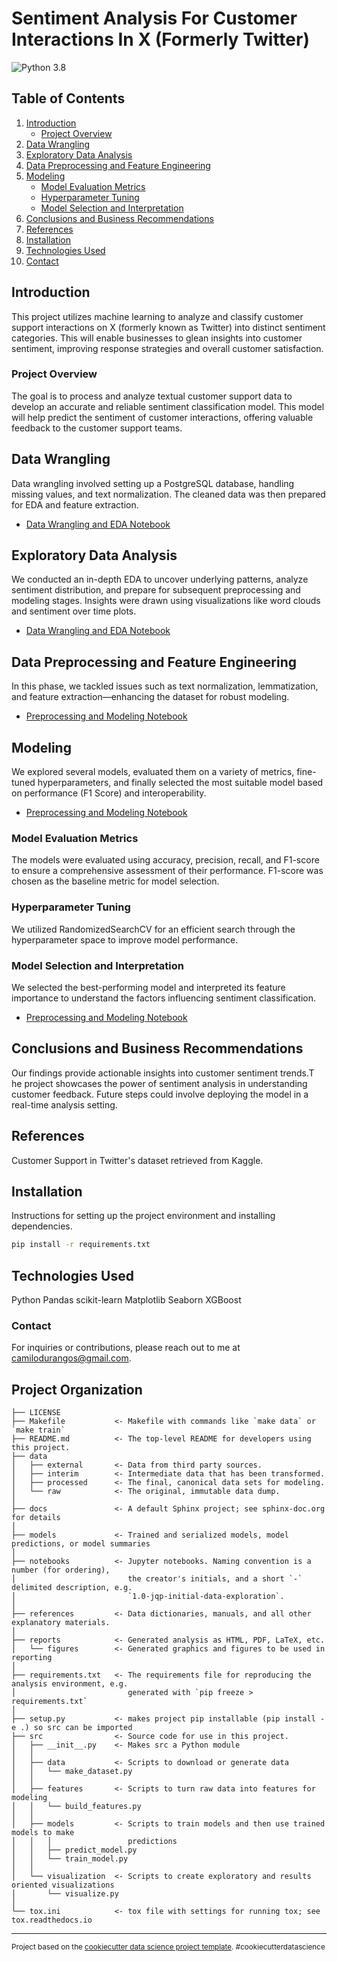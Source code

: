 # Sentiment Analysis For Customer Interactions In X (Formerly Twitter)
![Python 3.8](https://img.shields.io/badge/Python-3.8-blue)

## Table of Contents
1. [Introduction](#introduction)
    - [Project Overview](#project-overview)
2. [Data Wrangling](#data-wrangling)
3. [Exploratory Data Analysis](#exploratory-data-analysis)
4. [Data Preprocessing and Feature Engineering](#data-preprocessing-and-feature-engineering)
5. [Modeling](#modeling)
    - [Model Evaluation Metrics](#model-evaluation-metrics)
    - [Hyperparameter Tuning](#hyperparameter-tuning)
    - [Model Selection and Interpretation](#model-selection-and-interpretation)
6. [Conclusions and Business Recommendations](#conclusions-and-business-recommendations)
7. [References](#references)
8. [Installation](#installation)
9. [Technologies Used](#technologies-used)
10. [Contact](#contact)

## Introduction
This project utilizes machine learning to analyze and classify customer support interactions on X (formerly known as Twitter) into distinct sentiment categories. This will enable businesses to glean insights into customer sentiment, improving response strategies and overall customer satisfaction.

### Project Overview
The goal is to process and analyze textual customer support data to develop an accurate and reliable sentiment classification model. This model will help predict the sentiment of customer interactions, offering valuable feedback to the customer support teams.

## Data Wrangling
Data wrangling involved setting up a PostgreSQL database, handling missing values, and text normalization. The cleaned data was then prepared for EDA and feature extraction.
- [Data Wrangling and EDA Notebook](/notebooks/data-wrangling-cleaning.ipynb)

## Exploratory Data Analysis
We conducted an in-depth EDA to uncover underlying patterns, analyze sentiment distribution, and prepare for subsequent preprocessing and modeling stages. Insights were drawn using visualizations like word clouds and sentiment over time plots.
- [Data Wrangling and EDA Notebook](/notebooks/data-wrangling-cleaning.ipynb)

## Data Preprocessing and Feature Engineering
In this phase, we tackled issues such as text normalization, lemmatization, and feature extraction—enhancing the dataset for robust modeling.
- [Preprocessing and Modeling Notebook](notebooks/text-preprocessing-modeling.ipynb)

## Modeling
We explored several models, evaluated them on a variety of metrics, fine-tuned hyperparameters, and finally selected the most suitable model based on performance (F1 Score) and interoperability.
- [Preprocessing and Modeling Notebook](notebooks/text-preprocessing-modeling.ipynb)

### Model Evaluation Metrics
The models were evaluated using accuracy, precision, recall, and F1-score to ensure a comprehensive assessment of their performance. F1-score was chosen as the baseline metric for model selection.

### Hyperparameter Tuning
We utilized RandomizedSearchCV for an efficient search through the hyperparameter space to improve model performance.

### Model Selection and Interpretation
We selected the best-performing model and interpreted its feature importance to understand the factors influencing sentiment classification.
- [Preprocessing and Modeling Notebook](notebooks/text-preprocessing-modeling.ipynb)

## Conclusions and Business Recommendations
Our findings provide actionable insights into customer sentiment trends.T he project showcases the power of sentiment analysis in understanding customer feedback. Future steps could involve deploying the model in a real-time analysis setting.

## References
Customer Support in Twitter's dataset retrieved from Kaggle. 

## Installation
Instructions for setting up the project environment and installing dependencies.

```bash
pip install -r requirements.txt
```
## Technologies Used
Python
Pandas
scikit-learn
Matplotlib
Seaborn
XGBoost

### Contact
For inquiries or contributions, please reach out to me at camilodurangos@gmail.com.

Project Organization
------------

    ├── LICENSE
    ├── Makefile           <- Makefile with commands like `make data` or `make train`
    ├── README.md          <- The top-level README for developers using this project.
    ├── data
    │   ├── external       <- Data from third party sources.
    │   ├── interim        <- Intermediate data that has been transformed.
    │   ├── processed      <- The final, canonical data sets for modeling.
    │   └── raw            <- The original, immutable data dump.
    │
    ├── docs               <- A default Sphinx project; see sphinx-doc.org for details
    │
    ├── models             <- Trained and serialized models, model predictions, or model summaries
    │
    ├── notebooks          <- Jupyter notebooks. Naming convention is a number (for ordering),
    │                         the creator's initials, and a short `-` delimited description, e.g.
    │                         `1.0-jqp-initial-data-exploration`.
    │
    ├── references         <- Data dictionaries, manuals, and all other explanatory materials.
    │
    ├── reports            <- Generated analysis as HTML, PDF, LaTeX, etc.
    │   └── figures        <- Generated graphics and figures to be used in reporting
    │
    ├── requirements.txt   <- The requirements file for reproducing the analysis environment, e.g.
    │                         generated with `pip freeze > requirements.txt`
    │
    ├── setup.py           <- makes project pip installable (pip install -e .) so src can be imported
    ├── src                <- Source code for use in this project.
    │   ├── __init__.py    <- Makes src a Python module
    │   │
    │   ├── data           <- Scripts to download or generate data
    │   │   └── make_dataset.py
    │   │
    │   ├── features       <- Scripts to turn raw data into features for modeling
    │   │   └── build_features.py
    │   │
    │   ├── models         <- Scripts to train models and then use trained models to make
    │   │   │                 predictions
    │   │   ├── predict_model.py
    │   │   └── train_model.py
    │   │
    │   └── visualization  <- Scripts to create exploratory and results oriented visualizations
    │       └── visualize.py
    │
    └── tox.ini            <- tox file with settings for running tox; see tox.readthedocs.io


--------

<p><small>Project based on the <a target="_blank" href="https://drivendata.github.io/cookiecutter-data-science/">cookiecutter data science project template</a>. #cookiecutterdatascience</small></p>
